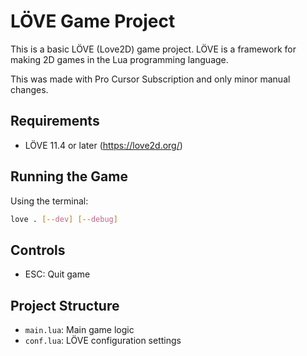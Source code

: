 # LÖVE Game Project

This is a basic LÖVE (Love2D) game project. LÖVE is a framework for making 2D games in the Lua programming language.

This was made with Pro Cursor Subscription and only minor manual changes.

## Requirements

- LÖVE 11.4 or later (https://love2d.org/)

## Running the Game

Using the terminal:

```bash
love . [--dev] [--debug]
```

## Controls

- ESC: Quit game

## Project Structure

- `main.lua`: Main game logic
- `conf.lua`: LÖVE configuration settings